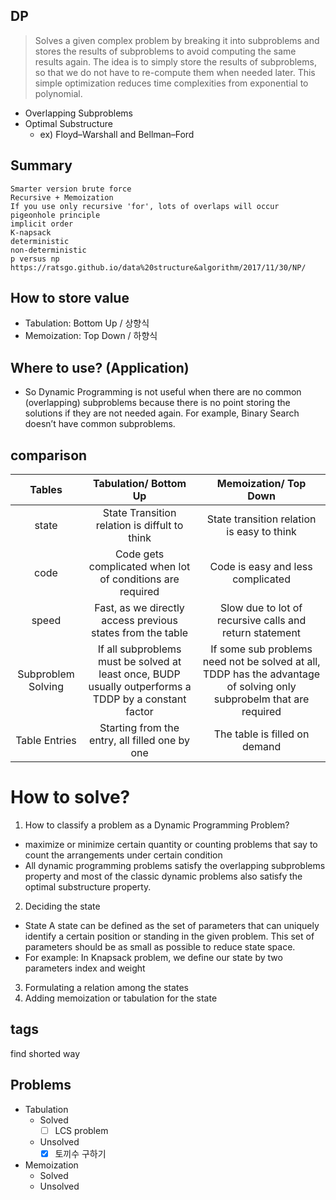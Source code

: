 ## DP
> Solves a given complex problem by breaking it into subproblems and stores the results of subproblems to avoid computing the same results again. The idea is to simply store the results of subproblems, so that we do not have to re-compute them when needed later. This simple optimization reduces time complexities from exponential to polynomial.
- Overlapping Subproblems
- Optimal Substructure
  - ex) Floyd–Warshall and Bellman–Ford
## Summary
```
Smarter version brute force
Recursive + Memoization
If you use only recursive 'for', lots of overlaps will occur
pigeonhole principle
implicit order
K-napsack
deterministic
non-deterministic
p versus np https://ratsgo.github.io/data%20structure&algorithm/2017/11/30/NP/
```
## How to store value
 - Tabulation: Bottom Up / 상향식 
 - Memoization: Top Down / 하향식
## Where to use? (Application)
 - So Dynamic Programming is not useful when there are no common (overlapping) subproblems because there is no point storing the solutions if they are not needed again.  For example, Binary Search doesn’t have common subproblems.
## comparison
| Tables        | Tabulation/ Bottom Up    | Memoization/ Top Down |
|:-------------:|:-------------:|:-----------:|
| state      | State Transition relation is diffult to think | State transition relation is easy to think |
| code      | Code gets complicated when lot of conditions are required      |   Code is easy and less complicated |
| speed | Fast, as we directly access previous states from the table      |   Slow due to lot of recursive calls and return statement |
| Subproblem Solving | If all subproblems must be solved at least once, BUDP usually outperforms a TDDP by a constant factor  | If some sub problems need not be solved at all, TDDP has the advantage of solving only subprobelm that are required |
| Table Entries | Starting from the entry, all filled one by one | The table is filled on demand |
# How to solve?
1. How to classify a problem as a Dynamic Programming Problem?
  - maximize or minimize certain quantity or counting problems that say to count the arrangements under certain condition
  - All dynamic programming problems satisfy the overlapping subproblems property and most of the classic dynamic problems also satisfy the optimal substructure property.
2. Deciding the state
  - State A state can be defined as the set of parameters that can uniquely identify a certain position or standing in the given problem. This set of parameters should be as small as possible to reduce state space. 
  - For example: In Knapsack problem, we define our state by two parameters index and weight
3. Formulating a relation among the states
4. Adding memoization or tabulation for the state

## tags
find shorted way

## Problems
- Tabulation
  - Solved
    - [ ] LCS problem 
  - Unsolved
    - [x] 토끼수 구하기 
- Memoization
  - Solved
  - Unsolved
